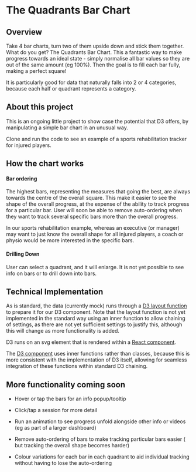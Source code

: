  # The Quadrants Bar Chart

## Overview

Take 4 bar charts, turn two of them upside down and stick them together. What do you get? The Quadrants Bar Chart.
This a fantastic way to make progress towards an ideal state - simply normalise all bar values so they are out of the same amount (eg 100%).
Then the goal is to fill each bar fully, making a perfect square!

It is particularly good for data that naturally falls into 2 or 4 categories, because each half or quadrant represents a category.

## About this project

This is an ongoing little project to show case the potential that D3 offers, by manipulating a simple bar chart in an unusual way.

Clone and run the code to see an example of a sports rehabilitation tracker for injured players.

## How the chart works

#### Bar ordering

The highest bars, representing the measures that going the best, are always towards the centre of the overall square. This make it easier to see the shape of the overall progress, at the expense of the ability to track progress for a particular bar. User will soon be able to remove auto-ordering when they want to track several specific bars more than the overall progress.

In our sports rehabilitation example, whereas an executive (or manager) may want to just know the overall shape for all injured players, a coach or physio would be more interested in the specific bars.

#### Drilling Down

User can select a quadrant, and it will enlarge. It is not yet possible to see info on bars or to drill down into bars.

## Technical Implementation

As is standard, the data (currently mock) runs through a [D3 layout function](https://github.com/petedomokos/The_Quadrants_Bar_Chart/blob/master/src/quadrantsBarChart/quadrantsBarChartLayout.js) to prepare it for our D3 component. Note that the layout function 
is not yet implemented in the standard way using an inner function to allow chaining of settings, as there are not yet sufficient settings to justify this, although this will change as more functionality is added.

D3 runs on an svg element that is rendered within a [React component](https://github.com/petedomokos/The_Quadrants_Bar_Chart/blob/master/src/quadrantsBarChart/QuadrantsBarChart.js).

The [D3 component](https://github.com/petedomokos/The_Quadrants_Bar_Chart/blob/master/src/quadrantsBarChart/quadrantsBarChartComponent.js) uses inner functions rather than classes, because this is more consistent with the implementation of D3 itself, allowing
for seamless integration of these functions within standard D3 chaining.



## More functionality coming soon

   - Hover or tap the bars for an info popup/tooltip

   - Click/tap a session for more detail

   - Run an animation to see progress unfold alongside other info or videos (eg as part of a larger dashboard)

   - Remove auto-ordering of bars to make tracking particular bars easier ( but tracking the overall shape becomes harder)
     
   - Colour variations for each bar in each quadrant to aid individual tracking without having to lose the auto-ordering




